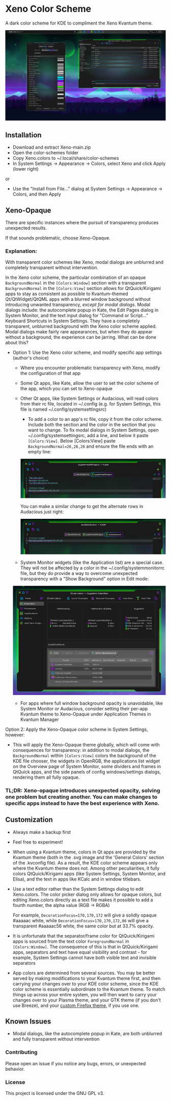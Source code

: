 # Xeno Color Scheme

A dark color scheme for KDE to compliment the Xeno Kvantum theme.

![screenshot of Xeno color scheme](preview/screenshot-0.png)

## Installation

- Download and extract Xeno-main.zip
- Open the color-schemes folder
- Copy Xeno.colors to ~/.local/share/color-schemes
- In System Settings -> Appearance -> Colors, select Xeno and click Apply (lower right)

or

- Use the "Install from File..." dialog at System Settings -> Appearance -> Colors, and then Apply

## Xeno-Opaque

There are specific instances where the pursuit of transparency produces unexpected results.

If that sounds problematic, choose Xeno-Opaque.

### Explanation:

With transparent color schemes like Xeno, modal dialogs are unblurred and completely transparent without intervention.

In the Xeno color scheme, the particular combination of an opaque `BackgroundNormal` in the `[Colors:Window]` section with a transparent `BackgroundNormal` in the `[Colors:View]` section allows for QtQuick/Kirigami apps to stay as consistent as possible to Kvantum-themed Qt/QtWidget/QtQML apps with a blurred window background without introducing unwanted transparency, _except for modal dialogs_. Modal dialogs include: the autocomplete popup in Kate, the Edit Pages dialog in System Monitor, and the text input dialog for "Command or Script..." Keyboard Shortcuts in System Settings. They have a completely transparent, unblurred background with the Xeno color scheme applied. Modal dialogs make fairly rare appearances, but when they do appear without a background, the experience can be jarring. What can be done about this?

- Option 1: Use the Xeno color scheme, and modify specific app settings (author's choice)

    - Where you encounter problematic transparency with Xeno, modify the configuration of that app
    - Some Qt apps, like Kate, allow the user to set the color scheme of the app, which you can set to Xeno-opaque
    - Other Qt apps, like System Settings or Audacious, will read colors from their rc file, located in ~/.config (e.g. for System Settings, this file is named ~/.config/systemsettingsrc)
        - To add a color to an app's rc file, copy it from the color scheme. Include both the section and the color in the section that you want to change. To fix modal dialogs in System Settings, open ~/.config/systemsettingsrc, add a line, and below it paste `[Colors:View]`. Below [Colors:View] paste `BackgroundNormal=26,26,26` and ensure the file ends with an empty line:

        ![Modified systemsettingsrc file](preview/systemsettingsrc-example.png)

        You can make a similar change to get the alternate rows in Audacious just right:

        ![Modified audaciousrc file](preview/audaciousrc-example.png)

    - System Monitor widgets (like the Application list) are a special case. They will not be affected by a color in the ~/.config/systemmonitorrc file, but they do provide a way to overcome unexpected transparency with a "Show Background" option in Edit mode:

    ![System Monitor screenshot](preview/sysmon-example.png)

    - For apps where full window background opacity is unavoidable, like System Monitor or Audacious, consider setting their per-app Kvantum theme to Xeno-Opaque under Application Themes in Kvantum Manager

Option 2: Apply the Xeno-Opaque color scheme in System Settings, however:

- This will apply the Xeno-Opaque theme globally, which will come with consequences for transparency: in addition to modal dialogs, the `BackgroundNormal` within `[Colors:View]` colors the background of the KDE file chooser, the widgets in OpenRGB, the applications list widget on the Overview page of System Monitor, some dividers and frames in QtQuick apps, and the side panels of config windows/settings dialogs, rendering them all fully opaque.

### TL;DR: Xeno-opaque introduces unexpected opacity, solving one problem but creating another. You can make changes to specific apps instead to have the best experience with Xeno.

## Customization

- Always make a backup first

- Feel free to experiment!

- When using a Kvantum theme, colors in Qt apps are provided by the Kvantum theme (both in the .svg image and the 'General Colors' section of the .kvconfig file). As a result, the KDE color scheme appears only where the Kvantum theme does not. Among other peculiarities, it fully colors QtQuick/Kirigami apps (like System Settings, System Monitor, and Elisa), and the text in apps like KCalc and in window titlebars.

- Use a text editor rather than the System Settings dialog to edit Xeno.colors. The color picker dialog only allows for opaque colors, but editing Xeno.colors directly as a text file makes it possible to add a fourth number, the alpha value (RGB -> RGBA)

    For example, `DecorationFocus=170,170,172` will give a solidly opaque #aaaaac white, while `DecorationFocus=170,170,172,86` will give a transparent #aaaaac56 white, the same color but at 33.7% opacity.

- It is unfortunate that the separator/frame color for QtQuick/Kirigami apps is sourced from the text color `ForegroundNormal` in `[Colors:Window]`. The consequence of this is that in QtQuick/Kirigami apps, separators and text have equal visibility and contrast - for example, System Settings cannot have both visible text and invisible separators

- App colors are determined from several sources. You may be better served by making modifications to your Kvantum theme first, and then carrying your changes over to your KDE color scheme, since the KDE color scheme is essentially subordinate to the Kvantum theme. To match things up across your entire system, you will then want to carry your changes over to your Plasma theme, and your GTK theme (if you don't use Breeze), and your [custom Firefox theme](https://github.com/tully-t/Xenofox), if you use one.

## Known Issues

- Modal dialogs, like the autocomplete popup in Kate, are both unblurred and fully transparent without intervention

### Contributing

Please open an issue if you notice any bugs, errors, or unexpected behavior.

### License

This project is licensed under the GNU GPL v3.
